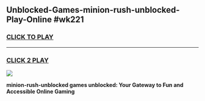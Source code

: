 
## Unblocked-Games-minion-rush-unblocked-Play-Online #wk221
<h3>
<a href="https://news.freeplayer.one?title=minion-rush-unblocked&ref=3">CLICK TO PLAY</a></h3>
<hr>

<h3>
<a href="https://news.freeplayer.one?title=minion-rush-unblocked&ref=3">CLICK 2 PLAY</a>
  
</h3>

<a href="https://news.freeplayer.one?title=minion-rush-unblocked&ref=3"><img src="https://clearcache.store/games.png"></a>


**minion-rush-unblocked games unblocked: Your Gateway to Fun and Accessible Online Gaming**
